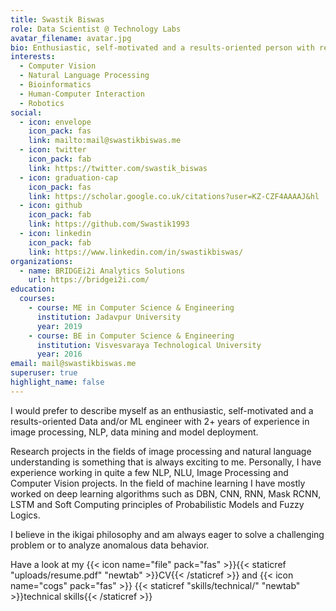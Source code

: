 ```yaml
---
title: Swastik Biswas
role: Data Scientist @ Technology Labs
avatar_filename: avatar.jpg
bio: Enthusiastic, self-motivated and a results-oriented person with research interests broadly in Computer Vision, Natural Language Processing, Bioinformatics, Human-Computer Interaction and Robotics.
interests:
  - Computer Vision
  - Natural Language Processing
  - Bioinformatics
  - Human-Computer Interaction
  - Robotics
social:
  - icon: envelope
    icon_pack: fas
    link: mailto:mail@swastikbiswas.me
  - icon: twitter
    icon_pack: fab
    link: https://twitter.com/swastik_biswas
  - icon: graduation-cap
    icon_pack: fas
    link: https://scholar.google.co.uk/citations?user=KZ-CZF4AAAAJ&hl
  - icon: github
    icon_pack: fab
    link: https://github.com/Swastik1993
  - icon: linkedin
    icon_pack: fab
    link: https://www.linkedin.com/in/swastikbiswas/
organizations:
  - name: BRIDGEi2i Analytics Solutions
    url: https://bridgei2i.com/
education:
  courses:
    - course: ME in Computer Science & Engineering
      institution: Jadavpur University
      year: 2019
    - course: BE in Computer Science & Engineering
      institution: Visvesvaraya Technological University
      year: 2016
email: mail@swastikbiswas.me
superuser: true
highlight_name: false
---
```

I would prefer to describe myself as an enthusiastic, self-motivated and a results-oriented Data and/or ML engineer with 2+ years of experience in image processing, NLP, data mining and model deployment.

Research projects in the fields of image processing and natural language understanding is something that is always exciting to me.
Personally, I have experience working in quite a few NLP, NLU, Image Processing and Computer Vision projects.
In the field of machine learning I have mostly worked on deep learning algorithms such as DBN, CNN, RNN, Mask RCNN, LSTM and Soft Computing principles of Probabilistic Models and Fuzzy Logics.

I believe in the ikigai philosophy and am always eager to solve a challenging problem or to analyze anomalous data behavior.

Have a look at my {{< icon name="file" pack="fas" >}}{{< staticref "uploads/resume.pdf" "newtab" >}}CV{{< /staticref >}}
 and {{< icon name="cogs" pack="fas" >}} {{< staticref "skills/technical/" "newtab" >}}technical skills{{< /staticref >}}
